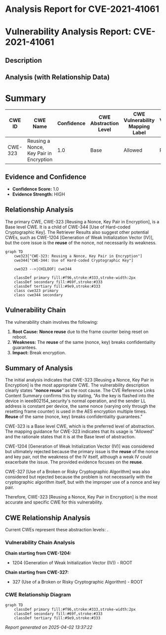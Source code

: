 # Analysis Report for CVE-2021-41061

# Vulnerability Analysis Report: CVE-2021-41061

## Description



## Analysis (with Relationship Data)

# Summary

| CWE ID | CWE Name | Confidence | CWE Abstraction Level | CWE Vulnerability Mapping Label | CWE-Vulnerability Mapping Notes |
|---|---|---|---|---|---|
| CWE-323 | Reusing a Nonce, Key Pair in Encryption | 1.0 | Base | Allowed | Primary CWE |

## Evidence and Confidence

*   **Confidence Score:** 1.0
*   **Evidence Strength:** HIGH

## Relationship Analysis
The primary CWE, CWE-323 [Reusing a Nonce, Key Pair in Encryption], is a Base level CWE. It is a child of CWE-344 [Use of Hard-coded Cryptographic Key]. The Retriever Results also suggest other potential CWEs, such as CWE-1204 [Generation of Weak Initialization Vector (IV)], but the core issue is the **reuse** of the nonce, not necessarily its weakness.

```mermaid
graph TD
    cwe323["CWE-323: Reusing a Nonce, Key Pair in Encryption"]
    cwe344["CWE-344: Use of Hard-coded Cryptographic Key"]
    
    cwe323 -->|CHILDOF| cwe344
    
    classDef primary fill:#f96,stroke:#333,stroke-width:2px
    classDef secondary fill:#69f,stroke:#333
    classDef tertiary fill:#9e9,stroke:#333
    class cwe323 primary
    class cwe344 secondary
```

## Vulnerability Chain
The vulnerability chain involves the following:
1.  **Root Cause:** **Nonce reuse** due to the frame counter being reset on reboot.
2.  **Weakness:** The **reuse** of the same (nonce, key) breaks confidentiality guarantees.
3.  **Impact:** Break encryption.

## Summary of Analysis
The initial analysis indicates that CWE-323 [Reusing a Nonce, Key Pair in Encryption] is the most appropriate CWE. The vulnerability description clearly states "**nonce reuse**" as the root cause. The CVE Reference Links Content Summary confirms this by stating, "As the key is flashed into the device in ieee802154_security's normal operation, and the sender LL address is constant per device, the same nonce (varying only through the resetting frame counter) is used in the AES encryption multiple times. **Reuse** of the same (nonce, key) breaks confidentiality guarantees."

CWE-323 is a Base level CWE, which is the preferred level of abstraction. The mapping guidance for CWE-323 indicates that its usage is "Allowed" and the rationale states that it is at the Base level of abstraction.

CWE-1204 [Generation of Weak Initialization Vector (IV)] was considered but ultimately rejected because the primary issue is the **reuse** of the nonce and key pair, not the weakness of the IV itself, although a weak IV could exacerbate the issue. The provided evidence focuses on the **reuse**.

CWE-327 [Use of a Broken or Risky Cryptographic Algorithm] was also considered but rejected because the problem is not necessarily with the cryptographic algorithm itself, but with the improper use of a nonce and key pair.

Therefore, CWE-323 [Reusing a Nonce, Key Pair in Encryption] is the most accurate and specific CWE for this vulnerability.


## CWE Relationship Analysis

Current CWEs represent these abstraction levels: .


### Vulnerability Chain Analysis

**Chain starting from CWE-1204:**
- 1204 (Generation of Weak Initialization Vector (IV)) - ROOT


**Chain starting from CWE-327:**
- 327 (Use of a Broken or Risky Cryptographic Algorithm) - ROOT



### CWE Relationship Diagram

```mermaid
graph TD
    classDef primary fill:#f96,stroke:#333,stroke-width:2px
    classDef secondary fill:#69f,stroke:#333
    classDef tertiary fill:#9e9,stroke:#333
```



*Report generated on 2025-04-02 13:37:22*

